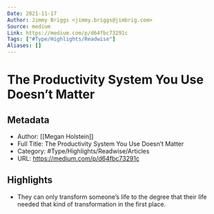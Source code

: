 ```yaml
---
Date: 2021-11-17
Author: Jimmy Briggs <jimmy.briggs@jimbrig.com>
Source: medium
Link: https://medium.com/p/d64fbc73291c
Tags: ["#Type/Highlights/Readwise"]
Aliases: []
---
```

# The Productivity System You Use Doesn’t Matter

## Metadata
- Author: [[Megan Holstein]]
- Full Title: The Productivity System You Use Doesn’t Matter
- Category: #Type/Highlights/Readwise/Articles
- URL: https://medium.com/p/d64fbc73291c

## Highlights
- They can only transform someone’s life to the degree that their life needed that kind of transformation in the first place.
